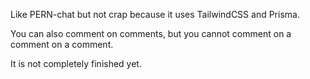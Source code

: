 Like PERN-chat but not crap because it uses TailwindCSS and Prisma.

You can also comment on comments, but you cannot comment on a comment on a comment.

It is not completely finished yet.